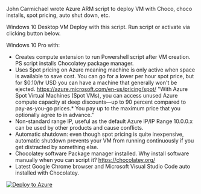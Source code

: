 John Carmichael wrote Azure ARM script to deploy VM with Choco, choco installs, spot pricing, auto shut down, etc.

Windows 10 Desktop VM Deploy with this script. Run script or activate via clicking button below.

Windows 10 Pro with:
- Creates compute extension to run Powershell script after VM creation. PS script installs Chocolatey package manager.
- Uses Spot pricing on Azure meaning machine is only active when space is available to save cost. You can go for a lower per hour spot price, but for $0.10/hr USD you can have a machine that generally won't be ejected. https://azure.microsoft.com/en-us/pricing/spot/ "With Azure Spot Virtual Machines (Spot VMs), you can access unused Azure compute capacity at deep discounts—up to 90 percent compared to pay-as-you-go prices.* You pay up to the maximum price that you optionally agree to in advance."
- Non-standard range IP, useful as the default Azure IP/IP Range 10.0.0.x can be used by other products and cause conflicts.
- Automatic shutdown: even though spot pricing is quite inexpensive, automatic shutdown prevents your VM from running continuously if you get distracted by something else.
- Chocolatey software Package manager installed. Why install software manually when you can script it? https://chocolatey.org/
- Latest Google Chrome browser and Microsoft Visual Studio Code auto installed with Chocolatey.

[![Deploy to Azure](https://aka.ms/deploytoazurebutton)](https://portal.azure.com/#create/Microsoft.Template/uri/https%3A%2F%2Fraw.githubusercontent.com%2FJohnCarmichael3000%2FarmTemplates%2Fmain%2Fwindows10_development_vm.json)



